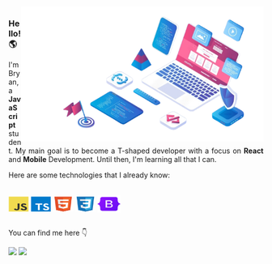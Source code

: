 <img src="./t-shaped.png" width="479px" height="267" align="right" alt="T-Shaped Developer">

<h3>Hello! 🌎</h3>

<p align="justify">I'm Bryan, a <strong>JavaScript</strong> student. My main goal is to become a T-shaped developer with a focus on <strong>React</strong> and <strong>Mobile</strong> Development. Until then, I'm learning all that I can.</p>

Here are some technologies that I already know:

<div style="display: inline_block"><br>
  <img align="center" alt="JS" height="30" width="40" src="https://raw.githubusercontent.com/devicons/devicon/refs/heads/master/icons/javascript/javascript-original.svg">
  <img align="center" alt="TS" height="30" width="40" src="https://raw.githubusercontent.com/devicons/devicon/refs/heads/master/icons/typescript/typescript-original.svg">
  <img align="center" alt="HTML" height="30" width="40" src="https://raw.githubusercontent.com/devicons/devicon/refs/heads/master/icons/html5/html5-original.svg">
  <img align="center" alt="CSS" height="30" width="40" src="https://raw.githubusercontent.com/devicons/devicon/master/icons/css3/css3-original.svg">
  <img align="center" alt="Bootstrap" height="35" width="45" src="https://raw.githubusercontent.com/devicons/devicon/refs/heads/master/icons/bootstrap/bootstrap-original.svg">
</div>

##
You can find me here 👇
<div> 
  <a href = "mailto:bryanboone05@gmail.com"><img src="https://img.shields.io/badge/-Gmail-%23333?style=for-the-badge&logo=gmail&logoColor=red" target="_blank"></a>
  <a href="https://www.linkedin.com/in/bryanboone05" target="_blank"><img src="https://img.shields.io/badge/-LinkedIn-%230077B5?style=for-the-badge&logo=linkedin&logoColor=white" target="_blank"></a>  
</div>
